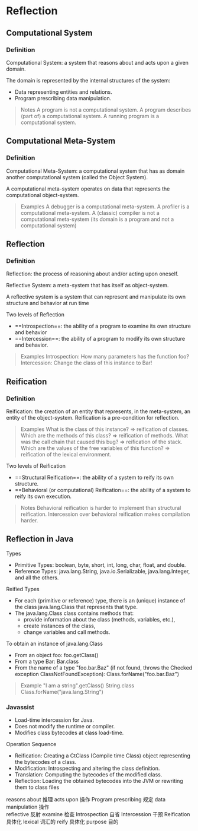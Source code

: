 

# Reflection



## Computational System

### Definition

Computational System: a system that reasons about and acts upon a given domain.

The domain is represented by the internal structures of the system: 
* Data representing entities and relations. 
* Program prescribing data manipulation.

> Notes
>	A program is not a computational system. 
>	A program describes (part of) a computational system. 
>	A running program is a computational system.

## Computational Meta-System 
### Definition 

Computational Meta-System: a computational system that has as domain another computational system (called the Object System). 

A computational meta-system operates on data that represents the computational object-system. 

>Examples 
	A debugger is a computational meta-system. 
	A profiler is a computational meta-system. 
	A (classic) compiler is not a computational meta-system (its domain is a program and not a computational system)


## Reflection 
### Definition 

Reflection: the process of reasoning about and/or acting upon oneself. 

Reflective System: a meta-system that has itself as object-system. 

A reflective system is a system that can represent and manipulate its own structure and behavior at run time

Two levels of Reflection
* ==Introspection==: the ability of a program to examine its own structure and behavior
* ==Intercession==: the ability of a program to modify its own structure and behavior.

>Examples 
>	Introspection: How many parameters has the function foo? Intercession: Change the class of this instance to Bar!



## Reification 

### Definition 

Reification: the creation of an entity that represents, in the meta-system, an entity of the object-system. Reification is a pre-condition for reflection.

>Examples 
>	What is the class of this instance? ⇒ reification of classes. Which are the methods of this class? ⇒ reification of methods. What was the call chain that caused this bug? ⇒ reification of the stack. Which are the values of the free variables of this function? ⇒ reification of the lexical environment.

Two levels of Reification 
* ==Structural Reification==: the ability of a system to reify its own structure. 
* ==Behavioral (or computational) Reification==: the ability of a system to reify its own execution.

> Notes
> 	Behavioral reification is harder to implement than structural reification. 
> 	Intercession over behavioral reification makes compilation harder.


## Reflection in Java
Types 
* Primitive Types: boolean, byte, short, int, long, char, float, and double. 
* Reference Types: java.lang.String, java.io.Serializable, java.lang.Integer, and all the others.

Reified Types 
* For each (primitive or reference) type, there is an (unique) instance of the class java.lang.Class that represents that type. 
* The java.lang.Class class contains methods that: 
	* provide information about the class (methods, variables, etc.), 
	* create instances of the class, 
	* change variables and call methods.


To obtain an instance of java.lang.Class 
* From an object foo: foo.getClass() 
* From a type Bar: Bar.class 
* From the name of a type "foo.bar.Baz" (if not found, throws the Checked exception ClassNotFoundException): Class.forName("foo.bar.Baz")

> Example 
> 	"I am a string".getClass() 
> 	String.class 
> 	Class.forName("java.lang.String")

### Javassist

* Load-time intercession for Java. 
* Does not modify the runtime or compiler. 
* Modifies class bytecodes at class load-time.

Operation Sequence 
* Reification: Creating a CtClass (Compile time Class) object representing the bytecodes of a class. 
* Modification: Introspecting and altering the class definition. 
* Translation: Computing the bytecodes of the modified class. 
* Reflection: Loading the obtained bytecodes into the JVM or rewriting them to class files




reasons about 推理
acts upon     操作
Program prescribing 规定 data manipulation 操作  
reflective  反射
examine     检查
Introspection   自省
Intercession    干预
Reification     具体化
lexical         词汇的
reify           具体化
purpose          目的